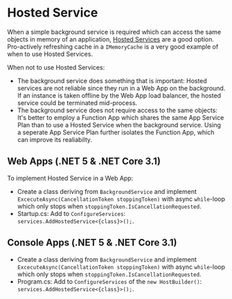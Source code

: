 # Hosted Service

When a simple background service is required which can access the same objects in memory of an application, [Hosted Services](https://docs.microsoft.com/en-us/aspnet/core/fundamentals/host/hosted-services?view=aspnetcore-5.0&tabs=visual-studio) are a good option. Pro-actively refreshing cache in a `IMemoryCache` is a very good example of when to use Hosted Services.

When not to use Hosted Services:

* The background service does something that is important: Hosted services are not reliable since they run in a Web App on the background. If an instance is taken offline by the Web App load balancer, the hosted service could be terminated mid-process.
* The background service does not require access to the same objects: It's better to employ a Function App which shares the same App Service Plan than to use a Hosted Service when the background service. Using a seperate App Service Plan further isolates the Function App, which can improve its realiabilty.

## Web Apps (.NET 5 & .NET Core 3.1)

To implement Hosted Service in a Web App:

- Create a class deriving from `BackgroundService` and implement `ExcecuteAsync(CancellationToken stoppingToken)` with async `while`-loop which only stops when `stoppingToken.IsCancellationRequested`.
- Startup.cs: Add to `ConfigureServices`: `services.AddHostedService<{class}>();`.

## Console Apps (.NET 5 & .NET Core 3.1)

- Create a class deriving from `BackgroundService` and implement `ExcecuteAsync(CancellationToken stoppingToken)` with async `while`-loop which only stops when `stoppingToken.IsCancellationRequested`.
- Program.cs: Add to `ConfigureServices` of the `new HostBuilder()`: `services.AddHostedService<{class}>();`.